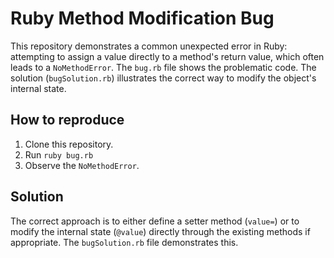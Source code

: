 # Ruby Method Modification Bug

This repository demonstrates a common unexpected error in Ruby: attempting to assign a value directly to a method's return value, which often leads to a `NoMethodError`.  The `bug.rb` file shows the problematic code. The solution (`bugSolution.rb`) illustrates the correct way to modify the object's internal state. 

## How to reproduce
1. Clone this repository.
2. Run `ruby bug.rb`
3. Observe the `NoMethodError`.

## Solution
The correct approach is to either define a setter method (`value=`) or to modify the internal state (`@value`) directly through the existing methods if appropriate. The `bugSolution.rb` file demonstrates this.